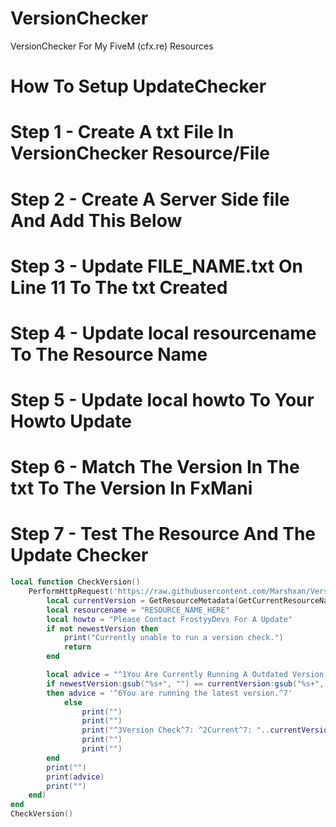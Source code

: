 # VersionChecker
VersionChecker For My FiveM (cfx.re) Resources


# How To Setup UpdateChecker
# Step 1 - Create A txt File In VersionChecker Resource/File
# Step 2 - Create A Server Side file And Add This Below
# Step 3 - Update FILE_NAME.txt On Line 11 To The txt Created
# Step 4 - Update local resourcename To The Resource Name 
# Step 5 - Update local howto To Your Howto Update
# Step 6 - Match The Version In The txt To The Version In FxMani
# Step 7 - Test The Resource And The Update Checker
```lua
local function CheckVersion()
    PerformHttpRequest('https://raw.githubusercontent.com/Marshxan/VersionChecker/master/FILE_NAME.txt', function(err, newestVersion, headers)
    	local currentVersion = GetResourceMetadata(GetCurrentResourceName(), 'version')
        local resourcename = "RESOURCE_NAME_HERE"
        local howto = "Please Contact FrostyyDevs For A Update"
    	if not newestVersion then 
            print("Currently unable to run a version check.") 
            return 
        end

    	local advice = "^1You Are Currently Running A Outdated Version Of "..resourcename.."\n "..howto.." ^7"
    	if newestVersion:gsub("%s+", "") == currentVersion:gsub("%s+", "") 
        then advice = '^6You are running the latest version.^7'
            else 
                print("")
                print("")
                print("^3Version Check^7: ^2Current^7: "..currentVersion.." ^2Latest^7: "..newestVersion)
                print("")
                print("")
        end
        print("")
    	print(advice)
        print("")
    end)
end
CheckVersion()
```